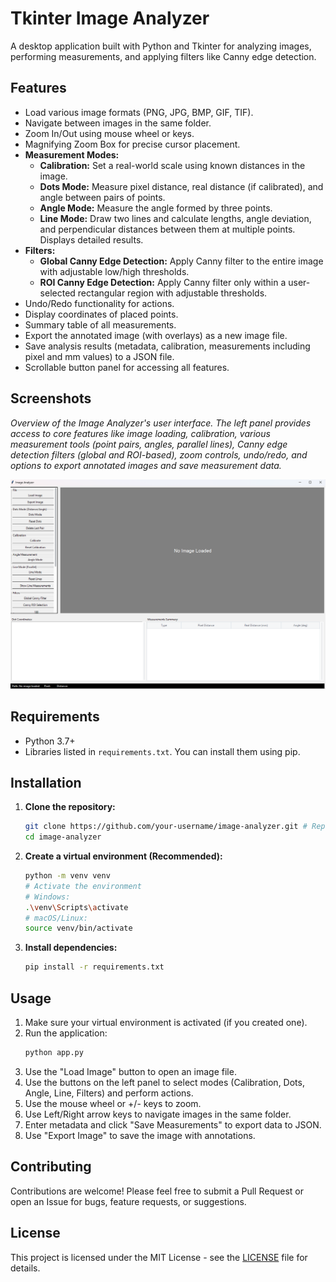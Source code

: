 # Tkinter Image Analyzer

A desktop application built with Python and Tkinter for analyzing images, performing measurements, and applying filters like Canny edge detection.

## Features

*   Load various image formats (PNG, JPG, BMP, GIF, TIF).
*   Navigate between images in the same folder.
*   Zoom In/Out using mouse wheel or keys.
*   Magnifying Zoom Box for precise cursor placement.
*   **Measurement Modes:**
    *   **Calibration:** Set a real-world scale using known distances in the image.
    *   **Dots Mode:** Measure pixel distance, real distance (if calibrated), and angle between pairs of points.
    *   **Angle Mode:** Measure the angle formed by three points.
    *   **Line Mode:** Draw two lines and calculate lengths, angle deviation, and perpendicular distances between them at multiple points. Displays detailed results.
*   **Filters:**
    *   **Global Canny Edge Detection:** Apply Canny filter to the entire image with adjustable low/high thresholds.
    *   **ROI Canny Edge Detection:** Apply Canny filter only within a user-selected rectangular region with adjustable thresholds.
*   Undo/Redo functionality for actions.
*   Display coordinates of placed points.
*   Summary table of all measurements.
*   Export the annotated image (with overlays) as a new image file.
*   Save analysis results (metadata, calibration, measurements including pixel and mm values) to a JSON file.
*   Scrollable button panel for accessing all features.

## Screenshots

*Overview of the Image Analyzer's user interface. The left panel provides access to core features like image loading, calibration, various measurement tools (point pairs, angles, parallel lines), Canny edge detection filters (global and ROI-based), zoom controls, undo/redo, and options to export annotated images and save measurement data.*

![alt text](image.png)

## Requirements

*   Python 3.7+
*   Libraries listed in `requirements.txt`. You can install them using pip.

## Installation

1.  **Clone the repository:**
    ```bash
    git clone https://github.com/your-username/image-analyzer.git # Replace with your repo URL
    cd image-analyzer
    ```

2.  **Create a virtual environment (Recommended):**
    ```bash
    python -m venv venv
    # Activate the environment
    # Windows:
    .\venv\Scripts\activate
    # macOS/Linux:
    source venv/bin/activate
    ```

3.  **Install dependencies:**
    ```bash
    pip install -r requirements.txt
    ```

## Usage

1.  Make sure your virtual environment is activated (if you created one).
2.  Run the application:
    ```bash
    python app.py
    ```
3.  Use the "Load Image" button to open an image file.
4.  Use the buttons on the left panel to select modes (Calibration, Dots, Angle, Line, Filters) and perform actions.
5.  Use the mouse wheel or +/- keys to zoom.
6.  Use Left/Right arrow keys to navigate images in the same folder.
7.  Enter metadata and click "Save Measurements" to export data to JSON.
8.  Use "Export Image" to save the image with annotations.

## Contributing

Contributions are welcome! Please feel free to submit a Pull Request or open an Issue for bugs, feature requests, or suggestions.


## License

This project is licensed under the MIT License - see the [LICENSE](LICENSE) file for details.
